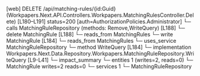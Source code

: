 [web] DELETE /api/matching-rules/{id:Guid}  (Workpapers.Next.API.Controllers.Workpapers.MatchingRulesController.Delete)  [L180–L191] status=200 [auth=AuthorizationPolicies.Administrator]
  └─ calls MatchingRuleRepository (methods: Remove,WriteQuery) [L188]
  └─ delete MatchingRule [L188]
    └─ reads_from MatchingRules
  └─ write MatchingRule [L184]
    └─ reads_from MatchingRules
  └─ uses_service MatchingRuleRepository
    └─ method WriteQuery [L184]
      └─ implementation Workpapers.Next.Data.Repository.Workpapers.MatchingRuleRepository.WriteQuery [L9-L41]
  └─ impact_summary
    └─ entities 1 (writes=2, reads=0)
      └─ MatchingRule writes=2 reads=0
    └─ services 1
      └─ MatchingRuleRepository

